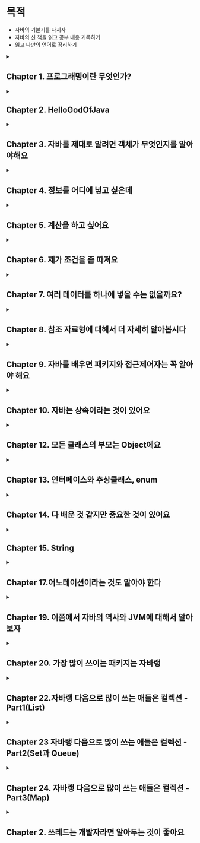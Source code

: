 # 목적

- 자바의 기본기를 다지자
- 자바의 신 책을 읽고 공부 내용 기록하기
- 읽고 나만의 언어로 정리하기

<details> 

<summary><h2> Chapter 1. 프로그래밍이란 무엇인가? </h2></summary>

- 클래스가 뭔가요?

클래스는 객체들의 정보를 갖고 있습니다. 클래스는 자바에서 가장 작은 단위로 상태와 행위를 보통 갖고 있습니다.

- 메소드가 뭔가요?

클래스 내에 행위를 정의하는 것입니다.

- 메소드의 매개 변수는 어디에 적어주나요?

메서드명 옆에 소괄호 안에 적어줍니다.

- 메소드 이름 앞에 꼭 적어 적어 줘야 하는 건 뭐죠?

반환 타입 입니다. int, String, 객체명 등이 있습니다.

- 클래스가 갖고 있어야 한다고 한 두가지가 뭐죠?

상태인 변수(들)과 행위인 메서드(들) 입니다.

- 메소드에서 결과를 돌려주려면 어떤 예약어를 사용해야 하나요?

return 변수명 혹은 식 을 통해 돌려줍니다. 다만 void일 경우 반환 값이 없는 것이기 때문에 return을 적지 않습니다.

</details>

<details>

<summary><h2>Chapter 2. HelloGodOfJava</h2></summary>

- main() 메소드의 메소드 이름 앞에는 어떤 예약어들이 들어 가나요? (순서대로 쓰세요)

public static void

- main() 메소드의 매개변수에는 어떤 값이 들어가나요?

(Strings[] args)

- 만약 여러분들이 만든 클래스에 main() 메소드가 없다면, java 명령어로 그 클래스를 수행할 수 있나요?

아니요

- System.out.println() 메소드는 어떤 용도로 사용하나요?

콘솔에 출력하기 위해 사용합니다.

- System.out.print() 메소드는 System.out.println() 메소드와 어떤 차이가 있나요?

println은 마지막에 \n 이 포함되어 있으며 println() 메서드가 여러개 enter누른것처럼 콘솔에 출력되지만, print()는 여러개가 있어도 콘솔에 한줄로 출력됩니다.

- // 는 무엇을 하는데 사용하는 기호인가요?

한줄 주석

- /* 로 시작하고, */로 끝나는 사이에 있는 소스들을 어떻게 되나요?

/*으로 시작하여 */으로 끝나는 주석은 블록 주석으로, 해당 블록 내의 모든 내용은 무시된다.

- 메소드를 선언할 때 반드시 꼭 있어야 하는 세가지는 무엇인가요?

리턴 타입, 메소드 이름, 메소드 내용

</details>

<details>

<summary><h2>Chapter 3. 자바를 제대로 알려면 객체가 무엇인지를 알아야해요</h2></summary>
- 클래스와 객체의 차이점을 말해 주세요

클래스는 청사진으로 자바에서 가장 작은 단위입니다. 이 클래스를 new 생성자를 통해 생성한 것을 객체라고 합니다.

- 객체를 생성하기 위해서 꼭 사용해야 하는 예약어는 뭐라고 했죠?

new 생성자

- 객체를 생성하기 위해서 사용하는 메소드 같이 생긴 클래스 이름에 소괄호가 있는 것을 뭐라고 하나요?

기본 생성자

- 메소드를 사용하기 위해서는 어떤 것을 만들어야 하나요?

객체

- 객체를 만드려면 어떤 예약어를 사용하고, 클래스의 무엇을 사용해야 하나요?

객체를 만들려면 new 생성자를 사용해야하고, 클래스에서 생성자 함수를 만들어야 합니다.
</details>

<details>

<summary><h2>Chapter 4. 정보를 어디에 넣고 싶은데</h2></summary>

<h3> 변수의 종류</h3>

- 지역 변수 → 메소드 내의 변수들(중괄호 내의 변수) → 지역 변수를 선언한 중괄호 내에서만 유효함
- 매개 변수 → 파라미터, 메소드에 넘겨주는 변수들(소괄호 내의 변수)
- 인스턴스 변수 → 클래스 내에 있지만 메소드 밖에 있는 변수들. (단 static이 없어야함)
- 클래스 변수 → 인스턴수 변수 앞에 static이 붙으면 클래스 변수

<h3>변수 명을 왜 나눌까?</h3>

위 네 개의 변수의 사용 용도가 다르고, 생명 주기가 다름

<h3>기본자료형</h3>

- 슷자형
    - 정수형 - byte(1), short(2), int(4), long(8), **char**
    - 소수형 - float(4), double(8)
- boolean

byte 타입은 왜 만들었을까요? → 데이터를 저장할 때, byte 값들을 조합해서 적은 공간에 보다 많은 내용을 저장하기 위해

byte : -128~127

정수형 이진법의 맨 앞은 양수와 음수를 나누기 위해 사용

맨 앞이 0이면 양수, 1이면 음수

|  | 2^6 | 2^5 | 2^4 | 2^3 | 2^2 | 2^1 | 2^0 | 결과값 |
| --- | --- | --- | --- | --- | --- | --- | --- | --- |
| byteMin | 1 | 0 | 0 | 0 | 0 | 0 | 0 | -128 |
| byteMax | 0 | 1 | 1 | 1 | 1 | 1 | 1 | 127 |

```java
Byte byteMin=-128;
        Byte byteMax=127;
        System.out.println("byteMin = "+byteMin); // - 128
        System.out.println("byteMax = "+byteMax); // 127

        byteMin--;
        byteMax++;
        System.out.println("byteMin = "+byteMin); // 127
        System.out.println("byteMax = "+byteMax); // -128
```

byteMin의 값을 2진수로 표현하면 1000_0000 에서 1을 뺀다면 0111_1111이 되고,

byteMax의 값을 2진수로 표현하면 0111_1111 에서 1을 더하면 1000_0000이 된다.

1 bit == 1자리

float(4byte) → 부호(1bit) + 지수(8bit) + 가수(23bit) = 32bit

double(8byte) → 부호(1bit) + 지수(11bit) + 가수(52bit) = 64bit

char 정의하는 방법 3가지 !! char는 unsigned이므로 음수를 저장하지 못함

- 알파벳 혹은 한글로 정의 → char case1 = ‘a’;
- 유니코드로 정의 → char case2 = ‘\u0097’
- 0~65535 안에서 숫자로 정의 → char case3 = ‘9100’

기본 자료형의 값을 할당하지 않으면? → 변수를 초기화할 때, 기본값으로 할당되어 있음. 단, 지역 변수로 사용할 경우 변수에 값을 할당하지 않으면 컴파일 되지 않음.
정수형의 기본값은 0임. 단 char는 \u0000 으로 빈칸임. boolean 기본값은 false

- 네가지 종류 변수는 어떻게 구분할 수 있나요?

변수 선언 위치에 지역 변수, 매개 변수, 인스턴스 변수를 구분하고, 인스턴스 변수 앞에 static을 선언하면 클래스 변수가 됩니다.

- int or long 자료형을 사용하면 되는데 byte 타입은 왜 만들었을까요?

byte 타입을 활용해서 동영상이나 이미지 저장을 할 때, 적은 공간에 보다 많은 내용을 저장할 수 있습니다.
</details>

<details>
<summary><h2>Chapter 5. 계산을 하고 싶어요</h2></summary>


소수형은 비트 연산이 불가능

A & B → 두 값이 모두 true여야 true 반환

A | B → 두 값이 모두 false여야 false 반환

A^B → 두 값이 달라야 true 반환

A조건 && B 조건이 있을 때, A조건이 false일 경우 B조건은 연산을 수행하지 않고 false 반환

모든 참조 자료형은 +연산만 가능. 해당 클래스에 있는 toString 메소드의 결과에 +연산을 하는 것

기본자료형 형 변환(casting)

* 작은 타입에서 큰 타입으로 형 변환할 때, 캐스팅해줄 필요가 없음
* 큰 타입에서 작은 타입으로 형 변환할 때, 명시적으로 캐스팅을 해주어야 함.
* 단, 큰 타입에서 작은 타입으로 형 변환할 때는 예상치 못한 값이 올 수도 있다.
  (ex. short shortValue = 256 → shortValue = (byte) 256 → shortValue의 값은 0이 나옴

❗️ 실제 돈을 계산하는 부분을 계산할 때에는 double이나 float을 절대 사용해서 안된다. 이런 중요한 계산이 필요할 때 BigDecimal이라는 클래스를 사용해야 한다.

</details>

<details>

<summary><h2>Chapter 6. 제가 조건을 좀 따져요</h2></summary>

switch 문장에서는 한번 조건을 만족시켜 줬다면, 그 다음 break가 올 때 까지, 어떤 case가 오든 상관 안하고 계속 무사 퉁과시킨다.

- 왜 이렇게 break를 쓰게 했을까?

비교 대상이 값에 범위에 있다면 if를 사용하겠지만, 특정 조건에 따른 처리를 해야 할 경우에는 switch문을 사용하면 좋다.

ex) 달력

```java
public class Calender {
    public void switchCalender(int month) {
        switch (month) {
            case 1:
            case 3:
            case
            case 5:
            case 7:
            case 8:
            case 10:
            case 12:
                System.out.println(month + " has 31 days");
                break;
            case 4:
            case 6:
            case 9:
            case 11:
                System.out.println(month + " has 01 days");
                break;
            case 2:
                System.out.println(month + " has 28 or 29 days");
                break;
            default
                ;
                System.out.println(month + " is not a month");
        }
    }
}
```

- 보통 default를 마지막에 두는데 꼭 마지막에 둬야 하나요?

문법상 정해진 것은 없지만, default를 중간에 둘 경우 원하지 않는 결과가 나올 수 있기에 마지막에 두는 것을 권장함.

switch를 통해 숫자를 비교할 때, 적은 숫자부터 증가시켜주는 것을 권장함.

반복문에서 continue와 break;

continue는 반복문 중괄호 시작으로 돌아감. 즉, 반복문 내에서 continue 하위의 부분을 생략

break는 반복문을 종료시킴 반복문의 마지막 중괄호 밖으로 나감.

</details>

<details>

<summary><h2>Chapter 7. 여러 데이터를 하나에 넣을 수는 없을까요?</h2></summary>

배열은 무조건 선언할 때 크기가 지정되어야 함. 이러한 단점을 보완한 것이 Collections임

배열을 선언한 후 출력하면 “타입이름@고유번호”순으로 출력된다. toString()이라는 메소드를 만들어주면 배열의 값들 출력 가능

[Ljava.lang.String.@1304e18c]

- [L : 가장 앞으로 “[”는 배열을 의미하며, L은 해당 배열은 참조 자료형이라는 의미
- java.lang.String : 해당 배열이 어떤 타입의 배열인지를 알려줌
- @1304e18c : 해당 배열의 고유 번호

참조 자료형 배열의 각각의 값은 초기화하지 않으면 null이 된다.

</details>

<details>

<summary><h2>Chapter 8. 참조 자료형에 대해서 더 자세히 알아봅시다</h2></summary>

* 참조자료형과 기본자료형의 차이는?
  참조 자료형은 new를 사용해서 객체를 생성해야 한다.(String 제외)

"+" 연산은 참조 자료형 중에서 String 클래스만 사용 가능하고 나머지는 클래스에서 사용할 수 없다.
다른 참조형이 사용할 수 있는 연산자는 값을 할당하기 위한 등호 오직 "=" 뿐이다.

기본 생성자는 자바에서 자동으로 만들어 준다. 하지만 다른 파라미터를 포함한 생성자를 만들어 둘 경우 기본 생성자는 자동으로 만들어지지 않기 때문에, 명시적으로 만들어 두어야 한다.

* 생성자는 왜 필요할까?
  이름에서 알 수 있듯이 객체를 생성하여 사용하기 위해 꼭 필요한 것이다. 객체를 생성하는 곳은 객체를 설계느느 클래스 내부가 아닌 다른 메서드(main 같은)의 내부이기 때문이다.

생성자를 클래스 내에 만들 때, 다른 메소드 아래 두어도 상관은 없지만, 암묵적인 약속 하에 필드, 생성자, 메소드 순으로 정의한다.

* Dto를 만들면 무슨 장점이 있을까? (아키텍처 관점 말고 자바 관점에서 생각해보자)

자바의 메서드를 선언할 때, 리턴 타입은 최대 한가지 이다. 즉, 복합적인 데이터를 리턴하려면 두 가지 방식이 있다. 여러 개의 데이터를 넣은 배열(or Collections)과 참조 자료형(객체)이다.
복합적인 데이터가 각각 다른 타입이라면 선택지는 객체를 만드는 것밖에 없다. 이렇게 만든 객체(0000DTO)가 리턴타입이 된다.

<h3>메소드 overloading</h3>
클래스의 생성자는 파라미터들을 서로 다르게 하여 선언이 가능하며 이는 메서드 오버로딩의 대표적인 예시 이다.
메소드 오버로딩은 메서드 이름만 같도록 하고, 파라미터만 다르게 하는 것을 의미한다.
(단, 파라미터의 타입과 개수가 같지만 파라미터의 이만 다르다면 같은 메소드로 인식한다.)

* 왜 메소드 오버로딩을 사용할까?

같은 역할을 하는 메소드는 같은 메소드 이름을 가져야 하지만, 파라미터가 다를 수 있기 때문이다. 예를 들어, System.out.println()을 할 때, 소 괄호 안에 인자가 달라도 그대로 출력이 되는 것은
메소드 오버로딩이 되어 있기 때문이다.
만약, 오버로딩이 불가하다면 printlnInt(), printlnLong() 등 이렇게 표현해야 하기에 더 불편하다.

* 메서드를 정의할 때, 리턴 뒤에 다른 구문을 넣으면 어떻게 될까?

```java
    pubic String getName(){
        String name="heo";
        return name;
        name+="king";
        }
```

unreachable statement 에러가 발생한다. 즉, 리턴 문장 이후 어떤 문장도 있으면 안된다.

* if문 안에 리턴 문장이 있을 경우

if문 안에 리턴 문장이 있을 경우, if 밖에 혹은 else구문을 통해 리턴을 만들어 두어야 한다. 보통 전자가 깔끔하다.

```java
    public String getSocialLogin(String providerId){
        if(providerId=="kakao"){
        return"kakao";
        }
        return"naver";
        }
```

<h3>static 메서드와 일반 메소드의 차이

static 메서드 안에서 변수를 활용하려면 static을 선언한 변수여야 한다.
(static은 클래스 변수를 사용하기 때문.)

객체는 여러개 생성하지만, 한 번만 호출되어야 하는 코드가 있다면 "static 블록"을 사용한다.

<h3><Pass by value, Pass by reference></h3>

Pass by value : 값만 전달한다 -> 호출되기 전과 후에 데이터가 변경되지 않음
Pass by reference : 값이 아닌 객체의 참조를 전달한다-> 호출한 메소드의 데이터에도 영향을 줌

기본 자료형은 **무조건** **"Pass By value"** 로 데이터를 전달한다.
참조 자료형은 **"Pass By reference"** 로 데이터를 전달한다.

```java
public class Reference {
    public void callPassByValue() {
        int a = 100;
        String b = "b";
        System.out.println("before passByValue");
        System.out.println("a = " + a);
        System.out.println("b = " + b);
        passByValue(a, b);
        System.out.println("after passByValue");
        System.out.println("a = " + a);
        System.out.println("b = " + b);
    }

    public void passByValue(int a, String b) {
        a = 1000;
        b = "change";
        System.out.println("in passByValue");
        System.out.println("a = " + a);
        System.out.println("b = " + b);
    }

    public void callByReference() {
        MemberDto member = new MemberDto("wonrok", 20);
        System.out.println("before passByReference");
        System.out.println("member = " + member);
        passByReference(member);
        System.out.println("after passByReference");
        System.out.println("member = " + member);
    }

    public void passByReference(MemberDto member) {
        member.setName("rokwon");
        member.setAge(27);
    }

    public static void main(String[] args) {
        Reference reference = new Reference();
        reference.callPassByValue();
        /*
        before passByValue
        a = 100
        b = b
        in passByValue
        a = 1000
        b = change
        after passByValue
        a = 100
        b = b
        */
        reference.callByReference();
        /*
        before passByReference
        member = MemberDto{name='wonrok', age=20}
        after passByReference
        member = MemberDto{name='rokwon', age=27}
         */
    }
}

```

pass by value는 값을 전달하는 작업이고, 호출되기 전과 후에 데이터가 변경되지 않는다.
-> 모든 기본 자료형은 pass by value이다.
pass by reference는 값이 전달되면, 호출한 메소드의 데이터에도 영향이 있다.
-> 참조자료형은 값이 아닌 참조가 전달되는 pass by reference이다.

파라미터를 여러개 넣어 주는 신기한 방법

```java
public void getMemberName(String...names){...}
```

</details>

<details>

<summary><h2>Chapter 9. 자바를 배우면 패키지와 접근제어자는 꼭 알아야 해요</h2></summary>

### 패키지의 제약사항

- 소스의 가장 첫 줄에 있어야만 한다.
- 패키지 선언은 소스 하나에는 하나만 있어야 한다.
- 패키지 이름과 위치한 폴더 이름이 같아야 한다.
- 패키지 이름을 java로 시작해서는 안된다. → Prohibited package name 에러 메세지

### 패키지 이름을 지정할 때 유의점

- 패키지 이름은 모두 소문자로 지정해야 한닫는 약속
- 자바의 예약어를 사용해서는 안됨
  ex) int, static

### 접근 제어자

- public : 누구나 접근 가능
- protected : 같은 패키지 내 or 상속받은 경우 가능
- package-priavte(default) : 같은 패키지 내 접근 가능
- private : 해당 클래스만 접근 가능

</details>

<details>

<summary><h2>Chapter 10. 자바는 상속이라는 것이 있어요</h2></summary>

## 상속

자식 클래스의 생성자가 호출되면, 자동으로 부모 클래스의 매개 변수 없는 생성자가 실행됨

super()을 사용하면 부모 클래스의 생성자를 호출한다는 것을 의미한다.

자바는 부모의 매개변수가 없는 기본 생성자를 찾는 것이 기본이기에, 부머 클래스에 매개 변수가 있는 생성자만 있을 경우에는 super()을 이용해서 부모 생성자를 꼭 호출해야 한다.

## 메소드 오버라이딩(Overriding)

- 메소드 오버라이딩은 부모 클래스의 메소드와 동일한 시그니처를 갖는 자식 클래스의 메소드를 재정의할 때 사용함
- 자식 클래스 생성자는 부모 클래스의 디폴트 생성자를 찾지만, 오버라이딩 된 메소드는 재정의한 메소드만 호출함
- 오버라이딩 된 메소드는 부모 클래스와 동일한 리턴 타입을 가져야 함.
- 오버라이딩 된 메소드의 접근 제어자는 부모 클래스에 있는 메소드와 달라도 되지만, 접근 권한이 확장된 경우에만 허용되고, 축소될 경우 컴파일 에러가 발생함.
  (public > protect > packge-private > private, 오른쪽으로 갈수록 축소됨)

만약 자식 클래스에서 리턴 타입을 바꾼다면 “return type String is not compatible with void” 에러를 만난다. 부모클래는 void인데 자식클래스에서 String을 리턴했다고
알려주며 에러를 알려준다.

### 형 변환(casting)

참조 자료형은 자식 클래스의 타입을 부모 클래스의 타입으로 형 변환하면 부모 클래스에서 호출할 수 있는 메소드들은 자식 클래스에서도 호출할 수 있으므로 전혀 문제가 안되기에 형 변환을 명시적으로 해줄 필요가 없다.

자식 클래스를 부모 클래스로 형 변환은 보통 안되지만 예외사항이 1개 있다.

자식 타입으로 선언한 변수를 부모 타입으로 업캐스팅을 한 경우, 이 변수는 다시 자식 타입으로 다운캐스팅이 가능하다.

instancof를 활용하여 객체의 타입을 확인할 수 있으며, 조건절로 확인을 할 때는 가장 하위에 있는 자식 타입부터 확인해야 한다.(부모 타입도 true라는 결과를 제공하기 때문)

### 다형성

(형 변환을 하더라도, 실제 호출되는 것은 원래 객체에 있는 메소드가 호출된다)
<br></br>
하나의 인터페이스나 클래스를 여러 가지 타입으로 사용할 수 있는 능력을 의미합니다. 다형성을 이용하면 동일한 코드를 사용하여 다양한 객체를 처리할 수 있으며, 코드의 재사용성과 유연성을 높일 수 있습니다.

</details>

<details>

<summary><h2>Chapter 12. 모든 클래스의 부모는 Object에요</h2></summary>

아무런 상속을 받지 않는다면, Obejct 클래스를 상속받은 것이다.

자바는 다중 상속을 받을 수는 없지만, 여러 단계로 상속을 받을 수는 있다.

## 왜 Object를 상속하도록 했을까?

‘클래스라면 이정도의 메서드는 있어야지’ 인 것 같다.
ex) toString(), equals(), hasCode, getClass()

**equals() 메소드를 오버라이딩 할 때에는 hashCode() 메소드도 같이 오버라이딩 해야 한다는 것이다. equlas()를 통해 객체가 서로 같다고 이야기 할 수는 있지만, 그 값이 같다고 해서 그 객체의 메모리 주소값이 같지는 않다. 같은 hashCode() 메소드 결과를 갖도록 hashCode() 메소드도 재정의 해줘야 한다.**

hascode() 메소드는 기본적으로 객체의 메모리 주소를 16진수로 리턴한다.

만약 두 객체가 동일하다면 hashCode() 값은 무조건 동일해야 한다.

자바 API 문서에서는 hashCode() 메소드를 재정의할 때 다음과 같은 조건을 따라야 한다고 명시했다.

- 자바 애플리케이션이 수행되는 동안 어떤 객체에 대해 이 메소드가 호출될 때에는 항상 동일한 int 값을 리턴해 주어야 한다.(단, 자바를 실행할 때마다 같은 값일 필요는 없다.)
- 어떤 두 객체에 대하여 equlas() 메소드를 사용하여 비교한 결과 true라면, 두 객체의 hashCode() 메소드를 호출하면 동일한 int값을 리턴해야 한다.
- 두 객체를 equals() 메소드를 사용하여 비교한 결과 false를 리턴했다고 해서, hashCode() 메소드를 호출한 int 값이 무조건 다를 필요는 없다. 하지만, 이 경우에 서로 다른 int 값을 제공하면 hashtable의 성능을 향상시키는데 도움이 된다.

[equlas()와 hashCode()](https://velog.io/@wlsgur1533/equals%EC%99%80-hashCode)

</details>

<details>

<summary><h2>Chapter 13. 인터페이스와 추상클래스, enum</h2></summary>

방법론

- 분석
- 설계
- 개발 및 테스트
- 시스템 릴리즈

## 인터페이스와 추상클래스

인터페이스와 abstract 클래스를 사용하는 이유

- 설계시 선언해 두면 개발할 때 기능 구현에만 집줄할 수 있음
- 개발자의 역량에 따른 메소드의 이름과 매개 변수 선언의 격차를 줄일 수 있음
- 공통적인 인터페이스와 abstract 클래스를 선언해 놓으면, 선언과 구현을 분리할 수 있음.

설계 단계에서 인터페이스만 만들어 놓고, 개발 단계에서 실제 작업을 수행하는 메소드를 만들면 설계 단계의 산출물과 개발 단계의 산출물이 보다 효율적으로 관리됨.

abstact 클래스는 내부에 abstac로 선언된 메소드가 0개 이상 있으면 된다.

abstact로 선언된 메소드가 1개 이상이라면 클래스명 앞에 abstact를 선언해줘야 한다.

### final

final의 역할은 두 가지 있음

- final 변수 : 더 이상 바꿀 수 없다.
- final 메소드 : 더 이상 오버라이딩 할 수 없다.
- 클래스 :  더 이상 상속받을 수 없다. (ex. String)

인터페이스 내부에 final 메소드 선언은 불가함.

## enum 클래스라는 상수의 집합

enum을 선언하면 ‘이 객체는 상수의 집합이라는 것을 명시적으로 나타내는 것’
(상수는 대문자를 사용하고 띄어쓰기를 ‘_’로 사용)

enum 클래스의 부모는  java.lang.Enum이다.

protect Enum(String name, int ordinal) 라는 부모 생성자가 있으며, name은 상수 이름, ordinal은 상수가 선언된 순서로 0부터 증가한다.

enum 클래스는 개발자들이 Object 클래스 중 4개의 메소드를 오버라이딩 하지 못하게 했다.

그 중 equlas()와 hashCode()는 사용해도 되지만, clone()과 finalize() 메소드는 사용하면 안된다.

toString() 메소드만 유일하게 final이 선언되지 않아 오버라이딩이 가능하다. 부모 클래스인 Enum 클래스에 선언되어 있는 메소드 중 compartTO(E e)는 순서(ordinal) 차이를 리턴한다.

## 정리

인터페이스와 abstract 클래스는 클래스의 골격을 잡아주고, 메소드를 선언해 놓을 때 매우 유용하게 사용할 수 있다.

### 추상클래스와 인터페이스 차이

목적과 사용법 : 추상클래스는 공통의 특성을 가진 클래스들의 베이스로 사용되며 abstract가 선언된 메서드만 자식이 재정의 하면 된다. 인터페이스는 클래스들이 어떤 동작을 수행 할지를 설계 단계에서 정의하고, 클래스가 해당 인터페이스를 구현한다면 인터페이스가 정의한 메서드를 재정의하도록 강제합니다.

상속 : 추상 클래스는 다중 상속이 불가하지만, 인터페이스는 다중 구현이 가능합니다.

정의 : 추상클래스는 abstract가 붙지 않은 메소드를 정의할 수 있지만, 인터페이스는 메서드 정의를 할 수 없습니다.

마지막으로 추상클래스는 final 메소드를 선언할 수 있지만, 인터페이스는 final 메소드를 선언할 수 없습니다.

</details>

<details>

<summary><h2>Chapter 14. 다 배운 것 같지만 중요한 것이 있어요</h2></summary>

자바에서 예외는 “우리가 예상한, 혹은 예상치도 못한 일이 발생하는 것을 미리 예견하고 안전장치를 하는 것”

## try-catch

예외가 발생하지 않는 경우 → try 내에 모든 문장이 실행되고 try-cacth 이후 내용이 실행됨

예외가 발생하는 경우 → try내에서 예외가 발생한 지점 이후부터 실행이 안되고, cacth 내용이 실행된 후에 try-cacth 이후 내용이 실행

try 내부에서 변수를 선언하였는데, 에러가 터질 경우 → ‘cannot found symbol’ 에러 호출

catch는 여러개 사용 가능

### finally

try-catch 구문에서 예외가 터지든 안터지든 finally 구문은 무조건 실행 됨

모든 예외의 부모 클래스는 java.lang.Exception 클래스다.

모든 예외의 할아버지는 java.lang.Throwable 클래스다.

그래서 Excetpion으로 catch하는 것은 catch중 마지막에 두어야 한다.

## 예외의 종류

- checked exception
- error
  - 자바 프로그램 밖에서 발생한 예외
  - 서버의 디스크 고장
  - 메인보드가 맛이 감
  - 자바 프로그램이 제대로 동작하지 못하는 경우
- runtime exception
  - 미리 감지하지 못했을 때 발생
  - RuntimException을 확장한 예외들 (ex. NPE)
  - 컴파일에 체크를 하지 않기 때문에 unchecked exception 이라고도 부름

### Error와 Exception의 차이

- 프로그램 안에서 발생하면 exception, 밖에서 발생하면 error
- 프로그램이 멈추면 error, 계속 실행할 수 있으면 excetpion
- 프로세스에 영항을 주면 error, 쓰레드에 영향을 주면 exception

## Throwable 클래스

### 생성자

- Throwable()
- Throwable(String message)
- Throwable(String message, Throwable cause)
- Throwable(Throwable cause)

### 자주 사용하는 메소드

- getMessage()
  - 예외 메시지를 String 형태로 받음
  - 예외가 출력되었을 때, 어떤 예외가 발생되었는지 확인하기에 유용함
  - 메시지를 활용하여 별도의 예외 메시지를 사용자에게 보여주기 좋음
  - ex) null
- toString()
  - 예외 메시지를 String 형태로 제공 받음
  - getMessage() 메소드보다는 약간 더 자세하게, 예외 클래스 이름도 같이 제공
  - ex)null \n java.lang.NullPointerExcetpion
- printstackTrace()
  - 가장 첫 줄에는 예외 메시지를 출력
  - 두 번째 줄부터는 예외가 발생하게 된 메소드들의 호출 관계(스택 트레이스)를 출력
  - ex)null \n java.lang.NullPointerExcetpion \n ~~~~~(많음)

## throws

내부 메소드에서 throws를 했다면 외부 메소드에서도 throws를 해야함.

혹은 내부 메소드를 try~catch로 잡아도 상관없음

[Java Excetpion Strategey](https://stackify.com/best-practices-exceptions-java/)

</details>

<details>

<summary><h2>Chapter 15. String</h2></summary>

> public final class String extends Object implements Serializable, Comparable<String>, CharSequence
>

final이 선언되어 있는 것을 보니 더이상 확장할 수 없음을 알 수 있다.

- Serializable 인터페이스는 구현해야 하는 메소드가 하나도 없다. 🤔? 인터페이스를 구현한다고 선언해 놓으면, 해당 객체를 파일로 저장하거나 다른 서버에 전송 가능한 상태가 된다.
- Comparable 인터페이스는 compareTo()라는 메소드 하나만 선언되어 있다. 이 메소드는 equals() 메소드와 다른 점은 리턴 타입이 int다. 객체의 순서를 처리할 때 유용하게 사용된다.
- CharSequence 인터페이스는 해당 클래스가 문자열을 다루기 위한 클래스라는 것을 명시적으로 나타내는 것이다. (StringBuilder와 StringBuffer 클래스도 이 인터페이스를 구현해 두었다.)

## String 생성자

String(byte[] bytes)

String(byes[] bytes, String charsetName)

글자가 깨지는 현상을 방지하기 위해 byte 배열로 생성할 때 사용한 캐릭터 셋을 문자열로 다시 전활할 때에도 동일하게 사용해야 한다.

null = 객체에 초기화가 되어 있지 않을 때 발생

null을 체크하는 습관 필요

## 메소드

- lenght() → 길이
- isEmpty() → 값이 비어있는지
- equlasIgnoreCase(String another) → 대소문자 구분하지 않고 두 개의 값이 같은지 확인
- startsWith(String prefix) → 파라미터 값으로 시작하는지 확인
- endWith(String suffix) → 파라미터 값으로 끝나는지 확인
- matches(String regex)
- conatins(CharSquence c)
- indexOf(~~) → 가장 왼쪽부터 문자열이나 char를 찾음 (못찾으면 -1 리턴)
- lastIndexOf(~~) → 가장 오른쪽부터 문자열이나 char를 찾음
- subString(int beginIndex, int endIndex) → beginIndex이상 endIndex미만 문자열을 잘라 리턴함
- split(String regex) → 정규표현식에 맞추어 문자열을 잘라 String 배열로 리턴
- trim() → 문자열 맨 앞과 맨 뒤의 공백 제거 후 문자열 리턴
- replace(CharSequence target, CharSequence replacement) → 해당 문자열에 있는 target과 같은 값을 replacement 값으로 대체
- replaceAll(String regex, String replacement) → 해당 문자열 내용 중 regex에 포현된 정규표현식에 포함되는 모든 애용을 replacement로 대체
- toLowerCase()
- toUpperCase()

자바에는 Constant Pool 존재 → String의 경우 동일한 값을 갖는 객체가 있으면, 이미 만든 객체를 재사용함

String은 불변임 → +로 다른 스트링을 더해줄 경우 기존 String 객체는 버려지고 연산이 수행된 새로운 객체가 만들어 지는 것임 → 이를 보완하는 것이 StringBuffer와 StringBuilder임

StringBuffer은 Thread-safe하지만, StringBuilder는 Thread-safe하지 않음

</details>

<details>

<summary><h2>Chapter 17.어노테이션이라는 것도 알아야 한다</h2></summary>

## 어노테이션을 위한 메타 어노테이션

### @Target

어노테이션을 어떤 것에 적용할 것인가?
FIELD, METHOD, TYPE

### @Retention

얼마나 오래 어노테이션의 정보를 유지할 것인가?
SOURCE : 컴파일 시 사라짐
CLASS : 컴파일러에 의해 참조 가능. 하지만, 가상 머신에서 사라짐
RUNTIME : 가상 머신에 의해 참조 가능

### @Documented

Javadocs API 문서에 포함되어 있다는 뜻

### @Inherited

모든 자식 클래스에서 부모 클래스의 어노테이션을 사용 가능하다는 뜻

## 어노테이션은 왜만들어 졌을까?

어노테이션이 만들어지기 전까지는 모든 자바 애플리케이션의 설정을 xml이나 properties 라는 파일에 저장했는데 이로 인해, 복잡해지고 설정이 어디에 쓰이는지 이해하려면 오랜 시간이 소요되었다. 어노테이션은 이러한 문제를 일부 해결해 주었다.

</details>

<details>

<summary><h2>Chapter 19. 이쯤에서 자바의 역사와 JVM에 대해서 알아보자</h2></summary>

javac라는 명령어로 컴파일을 한다는 것은 개발자가 만든 java파일을 어떤 OS에서도 수행할 수 있도록 바이트 코드로 변화한 파일(.class)을 만든 것 뿐임

컴퓨터가 알아먹을 수 있도록 변환 작업이 필요한데 이것을 JIT 컴파일러가 하는 것
(JVM → 기계 코드)

JIT 컴파일러 : 명칭이 컴파일러 이지만, 실행시에 적용 되는 기술로 동적 변환 하는 것이다.

HotSpot Client Compiler : CPU 코어가 하나 뿐인 사용자를 위해 만들어짐
→ 애플리케이션 시작 시간을 빠르게 하고, 적은 메모리를 점유함

JVM은 개발자가 작성하 자바 프로그램이 수행되는 프로세스를 의미한다.

JVM 내에서 메모리를 관리 해주는 것을 GC로 부른다.

GC

- Young - Eden과 Survivor 영역 존재
  - Edan 영역에서 객체가 생성됨
  - Edan 영역이 가득 차면 살아있는 객체만 Survivor 영역으로 복사 후 Edan 영역을 다시 채움
  - Survivor 영역이 꽉 차면 또 다른 Survivor 영역으로 객체가 복사됨. 이 때 Edan 영역에 있는 객체들 중 살아있는 객체들도 다른 Survivor 영역으로 감.
    (Survivor 영역의 둘 중 하나는 반드시 비어있음)
- Old
  - 오래 살아있는 객체들은 Old duddurdmfh dlehd
- Perm
  - 클래스나 메소드에 대한 정보가 쌓임
    (이 곳에 저장되는 데이터는 많지만 위 2개가 핵심)

GC 종류

- Serial GC (사용 x)
- Parallel Young Generation Collector
- Parallel Old Generation Collector
- Concurrent Mark & Sweep Collector
- G1

</details>

<details>

<summary><h2>Chapter 20. 가장 많이 쓰이는 패키지는 자바랭</h2></summary>

자바의 패키지 중에서 유일하게 java.lang 패키지에 있는 클래스들은 import를 안해도 사용 가능함

래퍼 클래스

parse타입이름() → 기본 자료형을 리턴

valueOf() → 참조 자료형을 리턴

**객체를 출력할 때 toString()을 사용하는 것보다 valueOf() 메소드를 사용하는 것이 훨씬 안정적임**

obj = null;

toString → NPE

valoueOf → null → StringBuilder로 변환해서 string 덧셈 연산을 가능하게 해줌

</details>

<details>

<summary><h2>Chapter 22.자바랭 다음으로 많이 쓰는 애들은 컬렉션 - Part1(List)</h2></summary>

java.util.Collections

순서가 있는 목록 List

- ArrayList : 확장 가능한 배열, Thread-safe 하지 않음 (기본 크기는 10)
- Vector : 확장 가능한 배열, Thread-safe 함
- Stack : Vector를 확장한 LIFO 방식의 컬렉션

순서가 중요하지 않는 Set

먼저 들어온 것이 먼저 나가는 Queue

key-value으로 저장되는 Map (별도의 인터페이스로 선언됨)

ArrayList 메소드

배열.lenght = 배열의 저장 공간의 개수

collection.size() = 들어가 있는 데이터의 개수

remove(Object o) : 객체와 동일한 첫번째 데이터만 삭제

remove(Collections<?> c) : 매개변수로 넘어온 컬렉션에 있는 데이터와 동일한 모든 데이터를 삭제

trimToSize() : 컬렉션 객체 공간의 크기를 데이터의 개수만큼 변경함
(사용하지 않는 공간을 없애버림)

</details>

<details>

<summary><h2>Chapter 23 자바랭 다음으로 많이 쓰는 애들은 컬렉션 - Part2(Set과 Queue)</h2></summary>

Set은 순서와 상관 없이, 어떤 데이터가 존재하는지 확인하기 위한 용도로 사용

- HashSet : 순서가 전혀 필요 없는 데이터를 해시 테이블에 저장. 가장 성능 좋음
- TreeSet : 저장된 데이터의 값에 따라 정렬되는 Set. red-black 트리 타입으로 저장되며, HashSet보다 성능이 약간 느림
- LinkedHashSet : 연결된 목록 타입으로 구현된 해시 테이블에 데이터를 저장. 저장된 순서에 따라 값이 정렬. 성능이 가장 느림

HashSet 디폴트 생성자는 데이터를 저장할 수 있는 16개의 공간과 0.75의 로드 팩터를 갖는 객체를 생성함

(로드 팩터 = 데이터의 개수/저장 공간)

데이터의 개수가 로드팩터보다 커진다면 저장 공간의 크기는 증가되고, 해시 재정리 작업(refresh)을 해야함. 이는 성능에 영향을 줄 수 있다. 로드 팩터 값이 클수록 공간은 넉넉하지만 데이터를 찾는 시간은 증가한다.

Queue는 먼저 들어온 요청을 먼저 처리하기 위해 사용

LinkedList 클래스가 구현한 인터페이스 중 Deque가 있음

LinkedList는 배열과 다르게 미리 공간을 만들지 않음 → 각 데이터들이 앞뒤로 연결되는 구조이기 때문

addFirst(), addLast(), removeFirst(), removeLast()

</details>

<details>

<summary><h2>Chapter 24. 자바랭 다음으로 많이 쓰는 애들은 컬렉션 - Part3(Map)</h2></summary>

Map은 key와 value로 이루어져 있음

HashMap(성능 좋음), TreeMap(정렬 보장), LinkedHashMap이 있음. 그리고 Hashtable이 있음

Hashtable 클래스는 Map 인터페이스를 구현하긴 했지만 다른 점이 있음

- Map은 Collection view를 사용하지만, Hashtable은 Enumeration 객체를 통해 데이터를 처리함
- Map은 키, 값, 키-값 쌍으로 데이터를 순환하여 처리할 수 있지만 Hashtable은 이 중 키-값쌍으로 데이터를 순환하여 처리할 수 없다.
- Map은 이터레이션을 처리하는 도중에 데이터를 삭제하는 안전한 방법을 제공하지만, Hashtable은 그러한 기능을 제공하지 않는다.

HashMap은 key값에 null이 저장 가능하지만 Hashtable은 불가능하고, HashMap은 thread-safe하지 않지만, Hashtable은 thread-safe하다.

Map으로 끝나는 클래스들은 여러 쓰레드에서 동시에 접근하여 처리할 필요가 있을 때에는  다음과 같이 선언해야함

```java
Map m = Collections.syschronizedMap(new HashMap(...));
```

HashMap 디폴트 생성자는 16개의 저장 공간을 갖는 HashMap 객체를 생성한다. 하지만, 그 보다 더 많은 데이터를 담는 경우 초기 크기를 지정해주는 것을 권장함.

HashMap의 키는 기본형, 참조형 모두 가능 → 키를 객체로 할 경우 hashCode() 메소드와 equals() 메소드를 잘 구현해 두어야 함.

HashMap에 객체가 들어갈 경우, hashCode() 메소드 결과 값에 따른 버켓(목록)형태의 바구나기 만들어짐. 만약 서로 다른 키가 저장되었는데, hashCode()가 동일하다면, 이 버켓에 여러 개의 값이 들어갈 수 있다. 버켓에 들어간 목록에 데이터가 여러 개일 경우, get() 메소드가 호출되면 객체의 equals() 메소드를 호출하여 동일한 값을 찾게 된다.

Map에서는 데이터를 추가한다가 아니라 넣는다고 표현 → put()

Map은 key가 중복되지 않는 것이 중요 → 데이터를 저장한 순서대로 결과를 출력하지 않음

TreeMap은 저장하면서 키를 정렬한다. (숫자 > 알파벳 대문자 > 알파벳 소문자 > 한글)

</details>

<details>

<summary><h2>Chapter 2. 쓰레드는 개발자라면 알아두는 것이 좋아요</h2></summary>

(자바의 쓰래기 객체를 청소하는 GC 관련 쓰레드는 아무런 쓰레드를 생성하지 않아도 JVM을 관리하기 위한 쓰레드다.)

쓰레드는 왜 만들까?

프로세스 하나가 동작하려면 많은 자원이 필요하다. 하나의 작업을 동시에 수행하기 위해 여러 프로세스를 띄우려면 각각 메모리를 할당해주어야 하는데 JVM의 기본 옵션은 32MB~64MB의 물리 메모리를 점유한다. 반면 쓰레드는 1MB 이내의 메모리를 점유하기에 더 효율적이다.

결과적으로 보다 빠른 처리를 할 필요가 있을 때, 쓰레드가 더 효율적임

## Runnable 인터페이스, Thread 클래스

Thread 클래스는 Runnable 인터페이스를 구현한 클래스로 모두 java.lang 패키지에 있음

Runnable 인터페이스의 유일한 메서드 run() : 쓰레드가 시작되면 수행되는 메서드 (void)

쓰레드가 수행되기 위해 우리가 구현해야하는 메소드는 run() 메소드다

하지만 쓰레드를 시작하는 메소드는 start() 메소드다

쓰레드를 사용하는 방법 2가지

![img.png](imgs/ThreadHierarchy.png)

```java
# case 1
RunnableSample runnable = new RunnableSample();
new Thread(runnable).start();

# case 2
ThreadSample thread = new ThreadSample();
thread.start()
```

왜 두 가지를 제공할까?

1. 자바에서 Thread 클래스를 상속해야만 쓰레드로 구현할 수 있음
2. 자바는 다중 상속이 불가능
3. 인터페이스는 여러 개의 인터페이스를 구현해도 문제가 발생하지 않음

결론 → 쓰레드 클래스가 다른 클래스를 확장할 필요가 있을 때는 Runnable 인터페이스를 구현하면 되고, 그렇지 않은 경우 Thread 클래스를 상속받아 사용

### run() / start()

start() 메서드를 통해 쓰레드를 시작했다는 것 → 프로세스가 아닌 하나의 쓰레드가 JVM에 추가하여 실행 → 순서를 보장하지 않음

쓰레드의 이름 Thread-n은 쓰레드가 생성된 순서에 따라 증가한다. 사용자가 이름을 지정할 수 있고, 이름이 겹친다 해도 예외나 에러가 발생하지는 않음.

![img_1.png](imgs/ThreadConstrcutors.png)

target → 매개 변수로 받은 target 객체의 run()메소드를 수행하는 쓰레드 생성

name → 쓰레드의 이름을 개발자가 붙이는 것

group → 쓰레드를 생성할 때 묶어서 생성 가능

stackSize → 해당 쓰레드의 크기(쓰레드에서 얼마나 많은 메소드를 호출하는지, 얼마나 많은 쓰레드가 동시에 처리되는지 JVM이 실행되는 OS 플랫폼에 따라 달라서 무시될 수도 있음)

### sleep()

Thread 클래스에 static 메소드가 많이 있는데, 이는 해당 쓰레드를 위해 존재하는 것이 아니라, JVM에 있는 쓰레드를 관리하기 위한 용도가 많음 → 그중 하나가 sleep()

쓰레드는 JVM이 해당 쓰레드가 끝날때 까지 기다린다. → 기다리지 않으면 JVM이 안끝남 → 항상 쓰레드를 사용하면 종료하도록 설계해야함

Thread.sleep(long ms)를 사용할 때 항상 try-catch 구문으로 묶어주어야함. sleep() 메소드는 InterruptedException을 던질 수 있기 때문

- 쓰레드의 우선순위(priority) 존재 → 기본 값(5) 권장(마음대로 정하다 장애로 연결될 수 있음)
  - 만약 쓰레드의 우선순위를 정한다면 숫자보다 상수를 이용할 것
    - MAX_PRIORITY - 가장 높은 우선 순위(10)
    - NORM_PRIORITY - 일반 쓰레드 우선 순위(5)
    - MIN_PRIORITY - 가장 낮은 우선 순위(1)
- Demon 쓰레드 → 해당 쓰레드가 시작 되기 전에 선언해야함(쓰레드 시작 후 데몬으로 지정 불가)
  데몬쓰레드로 지정하면 쓰레드가 수행되고 있든, 수행되지 않고 있든 상관없이 JVM이 끝날 수 있음

데몬 쓰레드는 왜 사용할까?

ex) 모니터링하는 쓰레드를 별로로 띄워 모니터링 → 주요 쓰레드가 종료되어야 모니터링 쓰레드 종료 → 모니터링 쓰레드가 데몬쓰레드가 아니면 종료가 안됨

이렇게 부가적인 작업을 수행하는 쓰레드를 선언할 때 데몬쓰레드 사용

### join()

쓰레드가 종료될 때까지 기다리는 메소드

join(long mills)를 사용하면 특정 시간만큼 기다리는 메소드

### interupt()

현재 수행중인 쓰레드를 중단시키는 메소드

그냥 중단시키는 것이 아니라 InterruptedExcetpion을 발생시키면 중단시킴 (sleep(), join() 메소드에서 발생한다고 했던 예외)

보통 대기 상태를 만드는 메소드가 호출되었을 때는 interrupt() 메소드를 사용 가능

만약 쓰레기 시작 전이나 종료된 상태에서 interrupt()를 사용한다면 예외나 에러 없이 다음 문장으로 넘어감

### isInterrupted()

run() 메소드가 정상적으로 종료되지 않고, interrupt() 메소드의 호출을 통해 종료되었는지 확인

interrupt() → 자신의 쓰레드를 중지시킴

isInterrupted() → 다른 쓰레드가 interrupt()에 의해 중지되었는지 확인

### stop()

안정상의 이유로 deprecated 됨

### synchronized

자바의 예약어

어떤 클래스나 메소드가 쓰레드에 안전(Thread-safe)하려면 synchronized를 사용해야만 한다.

하나의 데이터를 동시에 접근하려고 할 때 문제가 생김 → 변경을 갖고 있는 메서드가 인스턴스 변수를 수정하려고 할 때 생기는 문제임

사용법 2가지

- 메소드 자체를 synchronized로 선언(synchronized method)
- 메소드 내의 특정 문장만 synchronized로 감싸는 방법(synchronized statements)

```java
public synchronized void plus(int num) {
		amount += num;
} 
```

```java
public void plus(int num) {
   synchronized (this) {
	      amount += num;
   }
}
```

synchronized (this) 부분에 this는 잠금 처리를 위한 객체

synchronized → 하나의 객체를 사용하여 블록 내의 문장을 하나의 쓰레드만 수행하도록 하는 것

각자 다른 변수(공유데이터)에 접근하고 싶다면 각각 다른 lock을 설정해야함.

주의할점

synchronized는 여러 쓰레드에서 하나의 객체에 있는 인스턴스 변수를 동시에 접근할 때 발생할 수 있느 ㄴ문제를 해결하기 위해 필요한 것임. → 다른 객체에 다른 인스턴스 변수를 접근할 때는 필요 없음

StringBuffer → 주요 데이터 처리를 synchronized로 감싸고 있음 = Thread-safe하다 → 여러 쓰레드에하나의 문자열 객체를 공유해야 하는 경우에 사용

StringBuilder → synchronized로 감싸고 있지 않음 = Thread-safe 하지 않다 → 여러 쓰레드에서 공유할 일이 없을 때 사용

### Object 클래스에 선언된 쓰레드 관련 메소드

- wait(long timeout) - 다른 쓰레드가 Object 객체에 대해 notify() or notifyAll() 할 때 까지 쓰레드를 대기하거나 파라미터에 지정한 시간만큼 대기함
- notify() - Obejct 객체의 모니터에 대기하고 있는 단일 쓰레드를 깨움
- notifyAll() → Object 객체의 모니터에 대기하고 있는 모든 쓰레드를 깨움

### ThreadGroup

쓰레드의 관리를 용이하게 하기 위한 클래스 - 트리구조

enumerate()  메소드는 해당 쓰레드 그룹의 포함된 쓰레드나 쓰레드 그룹의 목록을 매개변수로 넘어온 배열에 담는다. 이 메소드의 리턴 값은 배열에 저장된 쓰레드 개수다

따라서, 쓰레드 그룹에 있는 모든 쓰레드의 객체를 제대로 담으려면 activeCount() 메소드를 통해 현재 실행중인 쓰레드의 개수를 정확히 파악한 후, 그 개수만큼의 배열을 생성하면 된다.

### ThreadLocal

만약 쓰레드 별로 서로 다른 값을 처리해야 하는 경우에 사용

재네릭하게 되어 있는 클래스 → 사용하기 위해 고유하게 사용할 데이터 타입을 지정해줘야 함

- ThreadLocal에 저장된 값은 해당 쓰레드에서 고유하게 사용 가능
- ThreadLocal 클래스의 변수는 private static final로 선언
- 사용이 끝난 후에는 remove() 메소드를 호출해주는 습관을 가져야 한다.

### volatile

각 쓰레드에서 수행되는 변수의 값을 반복적으로 참조하게 될 경우, “메인 메모리”에 저장되는 것이 아니라 “CPU 캐시”에 저장되고 참조된다.

private volatile int num = 0; 처럼 사용

volatile을 남발하면 성능 저하를 야기함

volatiled → 내가 갖고 있는 volatile 변수가 바뀌었어. 너도 이거 쓰니까 바꿔

쓰레드가 동일한 객체의 인스턴스 변수에 대해 데이터문제가 발생하는 이유: JIT컴파일러가 최적화를 수행하기 때문 → 쓰레드가 보다 빠르게 수행할 수 있도록 변수를 캐시에 두고 최적화가 되어서 발생하는 문제를 해결하기 위함.

</details>